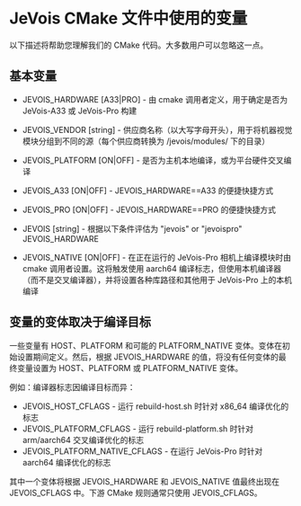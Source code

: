 JeVois CMake 文件中使用的变量
=============================

以下描述将帮助您理解我们的 CMake 代码。大多数用户可以忽略这一点。

基本变量
--------

- JEVOIS_HARDWARE [A33|PRO] - 由 cmake 调用者定义，用于确定是否为 JeVois-A33 或 JeVois-Pro 构建

- JEVOIS_VENDOR [string] - 供应商名称（以大写字母开头），用于将机器视觉模块分组到不同的源（每个供应商转换为 /jevois/modules/ 下的目录）

- JEVOIS_PLATFORM [ON|OFF] - 是否为主机本地编译，或为平台硬件交叉编译

- JEVOIS_A33 [ON|OFF] - JEVOIS_HARDWARE==A33 的便捷快捷方式

- JEVOIS_PRO [ON|OFF] - JEVOIS_HARDWARE==PRO 的便捷快捷方式

- JEVOIS [string] - 根据以下条件评估为 "jevois" or "jevoispro" JEVOIS_HARDWARE

- JEVOIS_NATIVE [ON|OFF] - 在正在运行的 JeVois-Pro 相机上编译模块时由 cmake 调用者设置。这将触发使用 aarch64 编译标志，但使用本机编译器（而不是交叉编译器），并将设置各种库路径和其他用于 JeVois-Pro 上的本机编译

变量的变体取决于编译目标
------------------------

一些变量有 HOST、PLATFORM 和可能的 PLATFORM_NATIVE 变体。变体在初始设置期间定义。然后，根据 JEVOIS_HARDWARE 的值，将没有任何变体的最终变量设置为 HOST、PLATFORM 或 PLATFORM_NATIVE 变体。

例如：编译器标志因编译目标而异：
- JEVOIS_HOST_CFLAGS - 运行 rebuild-host.sh 时针对 x86_64 编译优化的标志
- JEVOIS_PLATFORM_CFLAGS - 运行 rebuild-platform.sh 时针对 arm/aarch64 交叉编译优化的标志
- JEVOIS_PLATFORM_NATIVE_CFLAGS - 在运行 JeVois-Pro 时针对 aarch64 编译优化的标志

其中一个变体将根据 JEVOIS_HARDWARE 和 JEVOIS_NATIVE 值最终出现在 JEVOIS_CFLAGS 中。下游 CMake 规则通常只使用 JEVOIS_CFLAGS。